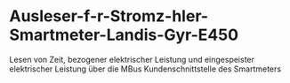 # Ausleser-f-r-Stromz-hler-Smartmeter-Landis-Gyr-E450
Lesen von Zeit, bezogener elektrischer Leistung und eingespeister elektrischer Leistung über die MBus Kundenschnittstelle des Smartmeters

